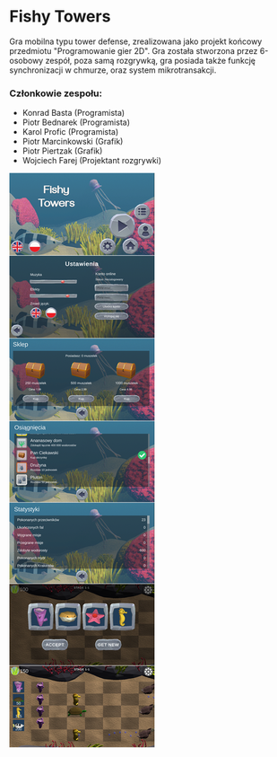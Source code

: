 # Fishy Towers
Gra mobilna typu tower defense, zrealizowana jako projekt końcowy przedmiotu "Programowanie gier 2D". Gra została stworzona przez 6-osobowy zespół, poza samą rozgrywką, gra posiada także funkcję synchronizacji w chmurze, oraz system mikrotransakcji.

### Członkowie zespołu: 
- Konrad Basta (Programista)
- Piotr Bednarek (Programista)
- Karol Profic (Programista)
- Piotr Marcinkowski (Grafik)
- Piotr Piertzak (Grafik)
- Wojciech Farej (Projektant rozgrywki)

![Screenshot Gry](screenshot.png)
